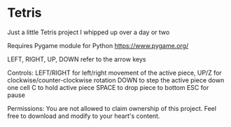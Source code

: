 # Tetris
Just a little Tetris project I whipped up over a day or two

Requires Pygame module for Python
https://www.pygame.org/

LEFT, RIGHT, UP, DOWN refer to the arrow keys

Controls:
LEFT/RIGHT for left/right movement of the active piece,
UP/Z for clockwise/counter-clockwise rotation
DOWN to step the active piece down one cell
C to hold active piece
SPACE to drop piece to bottom
ESC for pause


Permissions:
You are not allowed to claim ownership of this project.
Feel free to download and modify to your heart's content.
